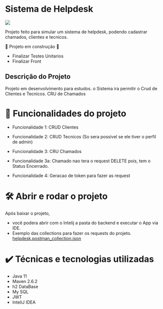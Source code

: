 # Sistema de Helpdesk
<p align="start">
<img loading="lazy" src="http://img.shields.io/static/v1?label=STATUS&message=EM%20DESENVOLVIMENTO&color=GREEN&style=for-the-badge"/>
</p>

Projeto feito para simular um sistema de helpdesk, podendo cadastrar chamados, clientes e tecnicos.

:construction: Projeto em construção :construction:
 - Finalizar Testes Unitarios
 - Finalizar Front

## Descrição do Projeto
Projeto em desenvolvimento para estudos. o Sistema ira permitir o Crud de Clientes e Tecnicos. CRU de Chamados
 


# :hammer: Funcionalidades do projeto
 - Funcionalidade 1:  CRUD Clientes
  

 - Funcionalidade 2:  CRUD Tecnicos (So sera possivel se ele tiver o perfil de admin)
  

 - Funcionalidade 3: CRU Chamados
 - Funcionalidade 3a: Chamado nao tera o request DELETE pois, tem o Status Encerrado.

 - Funcionalidade 4: Geracao de token para fazer as request

# 🛠️ Abrir e rodar o projeto

Após baixar o projeto, 
 - você podera abrir com o Intelij a pasta do backend e executar o App via IDE.
 - Exemplo das collections para fazer os requests do projeto. 
[helpdesk.postman_collection.json](https://github.com/lucasbarroscode/helpdesk/files/13707742/helpdesk.postman_collection.json)

# ✔️ Técnicas e tecnologias utilizadas
  -  Java 11
  -  Maven 2.6.2
  -  h2 DataBase
  -  My SQL
  -  JWT
  -  InteliJ IDEA
